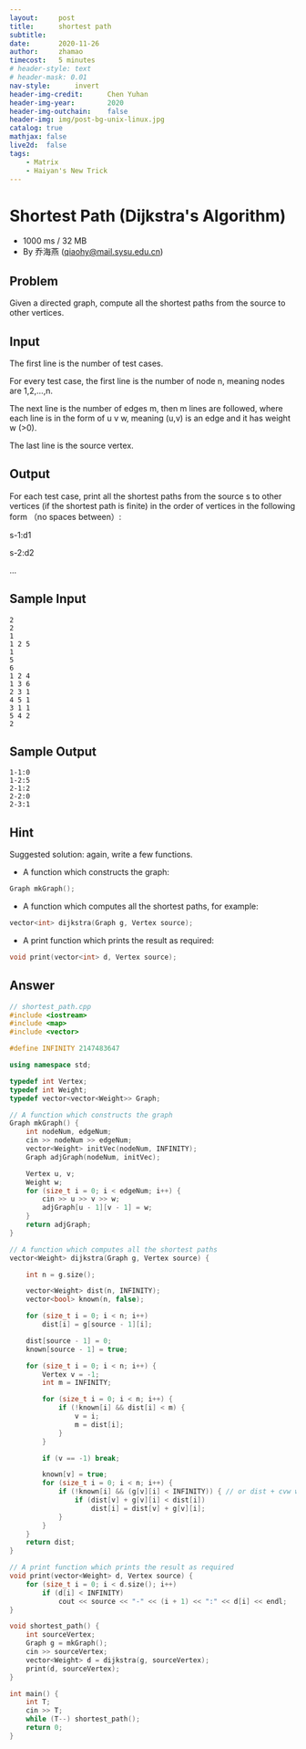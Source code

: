 ```yaml
---
layout:     post
title:      shortest path
subtitle:   
date:       2020-11-26
author:     zhamao
timecost:   5 minutes
# header-style: text
# header-mask: 0.01
nav-style:      invert
header-img-credit:      Chen Yuhan
header-img-year:        2020
header-img-outchain:    false
header-img: img/post-bg-unix-linux.jpg
catalog: true
mathjax: false
live2d:  false
tags:
    - Matrix
    - Haiyan's New Trick
---
```



# Shortest Path (Dijkstra's Algorithm)

- 1000 ms / 32 MB
- By 乔海燕 (qiaohy@mail.sysu.edu.cn)

## Problem

Given a directed graph, compute all the shortest paths from the source to other vertices.

## Input

The first line is the number of test cases.

For every test case, the first line is the number of node n, meaning nodes are 1,2,…,n.

The next line is the number of edges m, then m lines are followed, where each line is in the form of u v w, meaning (u,v) is an edge and it has weight w (>0).

The last line is the source vertex.

## Output

For each test case, print all the shortest paths from the source s to other vertices (if the shortest path is finite) in the order of vertices in the following form （no spaces between）:

s-1:d1

s-2:d2

...

## Sample Input

```
2
2
1
1 2 5
1
5
6
1 2 4
1 3 6
2 3 1
4 5 1
3 1 1
5 4 2
2
```

## Sample Output

```
1-1:0
1-2:5
2-1:2
2-2:0
2-3:1
```

## Hint

Suggested solution: again, write a few functions.

- A function which constructs the graph:

```cpp
Graph mkGraph();
```

- A function which computes all the shortest paths, for example:

```cpp
vector<int> dijkstra(Graph g, Vertex source);
```

- A print function which prints the result as required:

```cpp
void print(vector<int> d, Vertex source);
```

## Answer

```cpp
// shortest_path.cpp
#include <iostream>
#include <map>
#include <vector>

#define INFINITY 2147483647

using namespace std;

typedef int Vertex;
typedef int Weight;
typedef vector<vector<Weight>> Graph;

// A function which constructs the graph
Graph mkGraph() {
    int nodeNum, edgeNum;
    cin >> nodeNum >> edgeNum;
    vector<Weight> initVec(nodeNum, INFINITY);
    Graph adjGraph(nodeNum, initVec);

    Vertex u, v;
    Weight w;
    for (size_t i = 0; i < edgeNum; i++) {
        cin >> u >> v >> w;
        adjGraph[u - 1][v - 1] = w;
    }
    return adjGraph;
}

// A function which computes all the shortest paths
vector<Weight> dijkstra(Graph g, Vertex source) {

    int n = g.size();

    vector<Weight> dist(n, INFINITY);
    vector<bool> known(n, false);

    for (size_t i = 0; i < n; i++)
        dist[i] = g[source - 1][i];

    dist[source - 1] = 0;
    known[source - 1] = true;

    for (size_t i = 0; i < n; i++) {
        Vertex v = -1;
        int m = INFINITY;

        for (size_t i = 0; i < n; i++) {
            if (!known[i] && dist[i] < m) {
                v = i;
                m = dist[i];
            }
        }

        if (v == -1) break;

        known[v] = true;
        for (size_t i = 0; i < n; i++) {
            if (!known[i] && (g[v][i] < INFINITY)) { // or dist + cvw will overflow
                if (dist[v] + g[v][i] < dist[i])
                    dist[i] = dist[v] + g[v][i];
            }
        }
    }
    return dist;
}

// A print function which prints the result as required
void print(vector<Weight> d, Vertex source) {
    for (size_t i = 0; i < d.size(); i++)
        if (d[i] < INFINITY)
            cout << source << "-" << (i + 1) << ":" << d[i] << endl;
}

void shortest_path() {
    int sourceVertex;
    Graph g = mkGraph();
    cin >> sourceVertex;
    vector<Weight> d = dijkstra(g, sourceVertex);
    print(d, sourceVertex);
}

int main() {
    int T;
    cin >> T;
    while (T--) shortest_path();
    return 0;
}
```
